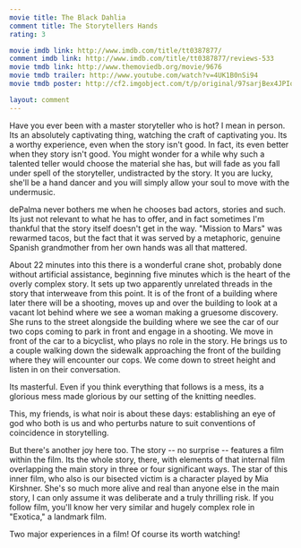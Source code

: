 ```yaml
---
movie title: The Black Dahlia
comment title: The Storytellers Hands
rating: 3

movie imdb link: http://www.imdb.com/title/tt0387877/
comment imdb link: http://www.imdb.com/title/tt0387877/reviews-533
movie tmdb link: http://www.themoviedb.org/movie/9676
movie tmdb trailer: http://www.youtube.com/watch?v=4UK1B0nSi94
movie tmdb poster: http://cf2.imgobject.com/t/p/original/97sarjBex4JPIoGKFRecScmrMmx.jpg

layout: comment
---
```


Have you ever been with a master storyteller who is hot? I mean in person. Its an absolutely captivating thing, watching the craft of captivating you. Its a worthy experience, even when the story isn't good. In fact, its even better when they story isn't good. You might wonder for a while why such a talented teller would choose the material she has, but will fade as you fall under spell of the storyteller, undistracted by the story. It you are lucky, she'll be a hand dancer and you will simply allow your soul to move with the undermusic.

dePalma never bothers me when he chooses bad actors, stories and such. Its just not relevant to what he has to offer, and in fact sometimes I'm thankful that the story itself doesn't get in the way. "Mission to Mars" was rewarmed tacos, but the fact that it was served by a metaphoric, genuine Spanish grandmother from her own hands was all that mattered.

About 22 minutes into this there is a wonderful crane shot, probably done without artificial assistance, beginning five minutes which is the heart of the overly complex story. It sets up two apparently unrelated threads in the story that interweave from this point. It is of the front of a building where later there will be a shooting, moves up and over the building to look at a vacant lot behind where we see a woman making a gruesome discovery. She runs to the street alongside the building where we see the car of our two cops coming to park in front and engage in a shooting. We move in front of the car to a bicyclist, who plays no role in the story. He brings us to a couple walking down the sidewalk approaching the front of the building where they will encounter our cops. We come down to street height and listen in on their conversation.

Its masterful. Even if you think everything that follows is a mess, its a glorious mess made glorious by our setting of the knitting needles.

This, my friends, is what noir is about these days: establishing an eye of god who both is us and who perturbs nature to suit conventions of coincidence in storytelling.

But there's another joy here too. The story -- no surprise -- features a film within the film. Its the whole story, there, with elements of that internal film overlapping the main story in three or four significant ways. The star of this inner film, who also is our bisected victim is a character played by Mia Kirshner. She's so much more alive and real than anyone else in the main story, I can only assume it was deliberate and a truly thrilling risk. If you follow film, you'll know her very similar and hugely complex role in "Exotica," a landmark film.

Two major experiences in a film! Of course its worth watching!